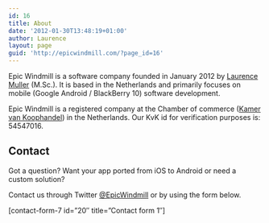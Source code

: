 ```yaml
---
id: 16
title: About
date: '2012-01-30T13:48:19+01:00'
author: Laurence
layout: page
guid: 'http://epicwindmill.com/?page_id=16'
---
```


Epic Windmill is a software company founded in January 2012 by [Laurence Muller](http://www.multigesture.net "Multigesture.net") (M.Sc.). It is based in the Netherlands and prima<wbr></wbr>rily focuses on mobile (Google Android / BlackBerry 10) software development.

Epic Windmill is a registered company at the Chamber of commerce ([Kamer van Koophandel](http://www.kvk.nl/)) in the Netherlands. Our KvK id for verification purposes is: 54547016.

## Contact

Got a question? Want your app ported from iOS to Android or need a custom solution?

Contact us through Twitter [@EpicWindmill](https://twitter.com/#!/EpicWindmill "Follow us on Twitter") or by using the form below.

\[contact-form-7 id=”20″ title=”Contact form 1″\]